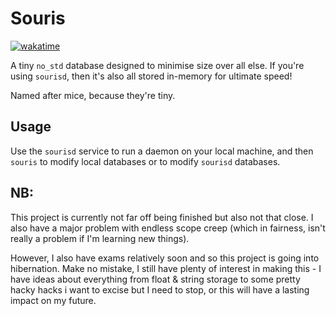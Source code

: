 # Souris

[![wakatime](https://wakatime.com/badge/github/BurntNail/Souris.svg)](https://wakatime.com/badge/github/BurntNail/Souris)

A tiny `no_std` database designed to minimise size over all else. If you're using `sourisd`, then it's also all stored in-memory for ultimate speed!

Named after mice, because they're tiny.

## Usage
Use the `sourisd` service to run a daemon on your local machine, and then `souris` to modify local databases or to modify `sourisd` databases.

## NB:
This project is currently not far off being finished but also not that close. I also have a major problem with endless scope creep (which in fairness, isn't really a problem if I'm learning new things).

However, I also have exams relatively soon and so this project is going into hibernation. Make no mistake, I still have plenty of interest in making this - I have ideas about everything from float & string storage to some pretty hacky hacks i want to excise but I need to stop, or this will have a lasting impact on my future.
